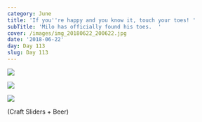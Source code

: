 ```yaml
---
category: June
title: 'If you''re happy and you know it, touch your toes! '
subTitle: 'Milo has officially found his toes.  '
cover: /images/img_20180622_200622.jpg
date: '2018-06-22'
day: Day 113
slug: Day 113
---
```

![](/images/img_20180622_200622.jpg)

![](/images/img_20180622_152137.jpg)

![](/images/img_20180622_182557.jpg)

(Craft Sliders + Beer)
